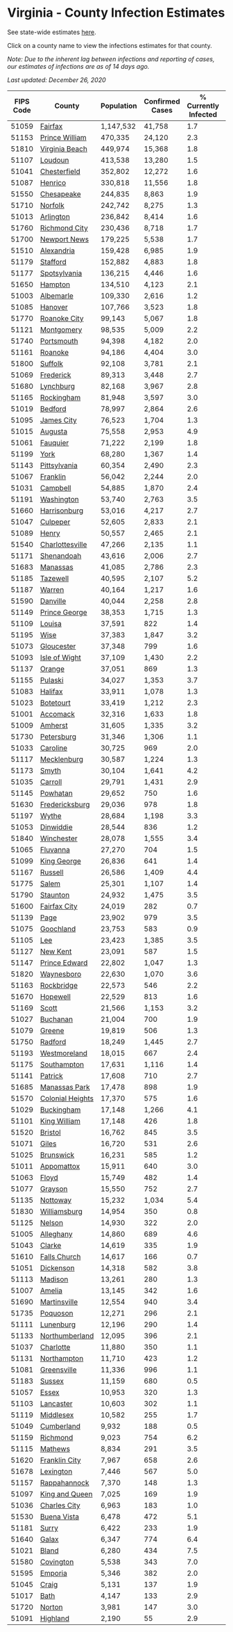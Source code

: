 # Virginia - County Infection Estimates

See state-wide estimates [here](/infections/us-va).

Click on a county name to view the infections estimates for that county.

*Note: Due to the inherent lag between infections and reporting of cases, our estimates of infections are as of 14 days ago.*

*Last updated: December 26, 2020*

|   FIPS Code |                               County |   Population |   Confirmed Cases |   % Currently Infected |   % Total Infected |
|-------------|--------------------------------------|--------------|-------------------|------------------------|--------------------|
|       51059 |                   [Fairfax](fairfax) |    1,147,532 |            41,758 |                    1.7 |               13.8 |
|       51153 |     [Prince William](prince-william) |      470,335 |            24,120 |                    2.3 |               18.7 |
|       51810 |     [Virginia Beach](virginia-beach) |      449,974 |            15,368 |                    1.8 |               10.9 |
|       51107 |                   [Loudoun](loudoun) |      413,538 |            13,280 |                    1.5 |               11.6 |
|       51041 |         [Chesterfield](chesterfield) |      352,802 |            12,272 |                    1.6 |               11.9 |
|       51087 |                   [Henrico](henrico) |      330,818 |            11,556 |                    1.8 |               12.3 |
|       51550 |             [Chesapeake](chesapeake) |      244,835 |             8,863 |                    1.9 |               11.8 |
|       51710 |                   [Norfolk](norfolk) |      242,742 |             8,275 |                    1.3 |               11.3 |
|       51013 |               [Arlington](arlington) |      236,842 |             8,414 |                    1.6 |               13.5 |
|       51760 |       [Richmond City](richmond-city) |      230,436 |             8,718 |                    1.7 |               13.2 |
|       51700 |         [Newport News](newport-news) |      179,225 |             5,538 |                    1.7 |                9.9 |
|       51510 |             [Alexandria](alexandria) |      159,428 |             6,985 |                    1.9 |               17.0 |
|       51179 |                 [Stafford](stafford) |      152,882 |             4,883 |                    1.8 |               10.7 |
|       51177 |         [Spotsylvania](spotsylvania) |      136,215 |             4,446 |                    1.6 |               10.8 |
|       51650 |                   [Hampton](hampton) |      134,510 |             4,123 |                    2.1 |                9.8 |
|       51003 |               [Albemarle](albemarle) |      109,330 |             2,616 |                    1.2 |                7.9 |
|       51085 |                   [Hanover](hanover) |      107,766 |             3,523 |                    1.8 |               10.5 |
|       51770 |         [Roanoke City](roanoke-city) |       99,143 |             5,067 |                    1.8 |               15.9 |
|       51121 |             [Montgomery](montgomery) |       98,535 |             5,009 |                    2.2 |               15.4 |
|       51740 |             [Portsmouth](portsmouth) |       94,398 |             4,182 |                    2.0 |               14.7 |
|       51161 |                   [Roanoke](roanoke) |       94,186 |             4,404 |                    3.0 |               14.0 |
|       51800 |                   [Suffolk](suffolk) |       92,108 |             3,781 |                    2.1 |               13.5 |
|       51069 |               [Frederick](frederick) |       89,313 |             3,448 |                    2.7 |               12.6 |
|       51680 |               [Lynchburg](lynchburg) |       82,168 |             3,967 |                    2.8 |               14.7 |
|       51165 |             [Rockingham](rockingham) |       81,948 |             3,597 |                    3.0 |               14.9 |
|       51019 |                   [Bedford](bedford) |       78,997 |             2,864 |                    2.6 |               10.9 |
|       51095 |             [James City](james-city) |       76,523 |             1,704 |                    1.3 |                7.9 |
|       51015 |                   [Augusta](augusta) |       75,558 |             2,953 |                    4.9 |               11.7 |
|       51061 |                 [Fauquier](fauquier) |       71,222 |             2,199 |                    1.8 |               10.6 |
|       51199 |                         [York](york) |       68,280 |             1,367 |                    1.4 |                6.4 |
|       51143 |         [Pittsylvania](pittsylvania) |       60,354 |             2,490 |                    2.3 |               12.7 |
|       51067 |                 [Franklin](franklin) |       56,042 |             2,244 |                    2.0 |               11.8 |
|       51031 |                 [Campbell](campbell) |       54,885 |             1,870 |                    2.4 |               10.0 |
|       51191 |             [Washington](washington) |       53,740 |             2,763 |                    3.5 |               15.5 |
|       51660 |         [Harrisonburg](harrisonburg) |       53,016 |             4,217 |                    2.7 |               29.1 |
|       51047 |                 [Culpeper](culpeper) |       52,605 |             2,833 |                    2.1 |               19.6 |
|       51089 |                       [Henry](henry) |       50,557 |             2,465 |                    2.1 |               15.4 |
|       51540 |   [Charlottesville](charlottesville) |       47,266 |             2,135 |                    1.1 |               14.7 |
|       51171 |             [Shenandoah](shenandoah) |       43,616 |             2,006 |                    2.7 |               16.6 |
|       51683 |                 [Manassas](manassas) |       41,085 |             2,786 |                    2.3 |               27.8 |
|       51185 |                 [Tazewell](tazewell) |       40,595 |             2,107 |                    5.2 |               14.7 |
|       51187 |                     [Warren](warren) |       40,164 |             1,217 |                    1.6 |               10.4 |
|       51590 |                 [Danville](danville) |       40,044 |             2,258 |                    2.8 |               17.3 |
|       51149 |       [Prince George](prince-george) |       38,353 |             1,715 |                    1.3 |               14.6 |
|       51109 |                     [Louisa](louisa) |       37,591 |               822 |                    1.4 |                7.1 |
|       51195 |                         [Wise](wise) |       37,383 |             1,847 |                    3.2 |               14.7 |
|       51073 |             [Gloucester](gloucester) |       37,348 |               799 |                    1.6 |                6.7 |
|       51093 |       [Isle of Wight](isle-of-wight) |       37,109 |             1,430 |                    2.2 |               13.0 |
|       51137 |                     [Orange](orange) |       37,051 |               869 |                    1.3 |                7.7 |
|       51155 |                   [Pulaski](pulaski) |       34,027 |             1,353 |                    3.7 |               11.6 |
|       51083 |                   [Halifax](halifax) |       33,911 |             1,078 |                    1.3 |                9.6 |
|       51023 |               [Botetourt](botetourt) |       33,419 |             1,212 |                    2.3 |               10.9 |
|       51001 |                 [Accomack](accomack) |       32,316 |             1,633 |                    1.8 |               23.3 |
|       51009 |                   [Amherst](amherst) |       31,605 |             1,335 |                    3.2 |               12.7 |
|       51730 |             [Petersburg](petersburg) |       31,346 |             1,306 |                    1.1 |               14.2 |
|       51033 |                 [Caroline](caroline) |       30,725 |               969 |                    2.0 |               10.0 |
|       51117 |           [Mecklenburg](mecklenburg) |       30,587 |             1,224 |                    1.3 |               14.4 |
|       51173 |                       [Smyth](smyth) |       30,104 |             1,641 |                    4.2 |               16.5 |
|       51035 |                   [Carroll](carroll) |       29,791 |             1,431 |                    2.9 |               15.3 |
|       51145 |                 [Powhatan](powhatan) |       29,652 |               750 |                    1.6 |                7.7 |
|       51630 |     [Fredericksburg](fredericksburg) |       29,036 |               978 |                    1.8 |               11.7 |
|       51197 |                       [Wythe](wythe) |       28,684 |             1,198 |                    3.3 |               12.6 |
|       51053 |               [Dinwiddie](dinwiddie) |       28,544 |               836 |                    1.2 |                9.7 |
|       51840 |             [Winchester](winchester) |       28,078 |             1,555 |                    3.4 |               18.4 |
|       51065 |                 [Fluvanna](fluvanna) |       27,270 |               704 |                    1.5 |                9.1 |
|       51099 |           [King George](king-george) |       26,836 |               641 |                    1.4 |                7.8 |
|       51167 |                   [Russell](russell) |       26,586 |             1,409 |                    4.4 |               15.6 |
|       51775 |                       [Salem](salem) |       25,301 |             1,107 |                    1.4 |               13.4 |
|       51790 |                 [Staunton](staunton) |       24,932 |             1,475 |                    3.5 |               17.2 |
|       51600 |         [Fairfax City](fairfax-city) |       24,019 |               282 |                    0.7 |                4.4 |
|       51139 |                         [Page](page) |       23,902 |               979 |                    3.5 |               14.8 |
|       51075 |               [Goochland](goochland) |       23,753 |               583 |                    0.9 |                8.9 |
|       51105 |                           [Lee](lee) |       23,423 |             1,385 |                    3.5 |               17.3 |
|       51127 |                 [New Kent](new-kent) |       23,091 |               587 |                    1.5 |                7.9 |
|       51147 |       [Prince Edward](prince-edward) |       22,802 |             1,047 |                    1.3 |               15.7 |
|       51820 |             [Waynesboro](waynesboro) |       22,630 |             1,070 |                    3.6 |               14.4 |
|       51163 |             [Rockbridge](rockbridge) |       22,573 |               546 |                    2.2 |                7.0 |
|       51670 |                 [Hopewell](hopewell) |       22,529 |               813 |                    1.6 |               12.1 |
|       51169 |                       [Scott](scott) |       21,566 |             1,153 |                    3.2 |               16.0 |
|       51027 |                 [Buchanan](buchanan) |       21,004 |               700 |                    1.9 |                9.9 |
|       51079 |                     [Greene](greene) |       19,819 |               506 |                    1.3 |                8.2 |
|       51750 |                   [Radford](radford) |       18,249 |             1,445 |                    2.7 |               24.2 |
|       51193 |         [Westmoreland](westmoreland) |       18,015 |               667 |                    2.4 |               12.2 |
|       51175 |           [Southampton](southampton) |       17,631 |             1,116 |                    1.4 |               22.2 |
|       51141 |                   [Patrick](patrick) |       17,608 |               710 |                    2.7 |               12.4 |
|       51685 |       [Manassas Park](manassas-park) |       17,478 |               898 |                    1.9 |               20.6 |
|       51570 | [Colonial Heights](colonial-heights) |       17,370 |               575 |                    1.6 |               11.9 |
|       51029 |             [Buckingham](buckingham) |       17,148 |             1,266 |                    4.1 |               29.9 |
|       51101 |         [King William](king-william) |       17,148 |               426 |                    1.8 |                7.7 |
|       51520 |                   [Bristol](bristol) |       16,762 |               845 |                    3.5 |               14.7 |
|       51071 |                       [Giles](giles) |       16,720 |               531 |                    2.6 |                9.3 |
|       51025 |               [Brunswick](brunswick) |       16,231 |               585 |                    1.2 |               11.8 |
|       51011 |             [Appomattox](appomattox) |       15,911 |               640 |                    3.0 |               12.5 |
|       51063 |                       [Floyd](floyd) |       15,749 |               482 |                    1.4 |                9.2 |
|       51077 |                   [Grayson](grayson) |       15,550 |               752 |                    2.7 |               15.2 |
|       51135 |                 [Nottoway](nottoway) |       15,232 |             1,034 |                    5.4 |               20.4 |
|       51830 |         [Williamsburg](williamsburg) |       14,954 |               350 |                    0.8 |                8.6 |
|       51125 |                     [Nelson](nelson) |       14,930 |               322 |                    2.0 |                6.7 |
|       51005 |               [Alleghany](alleghany) |       14,860 |               689 |                    4.6 |               13.3 |
|       51043 |                     [Clarke](clarke) |       14,619 |               335 |                    1.9 |                7.5 |
|       51610 |         [Falls Church](falls-church) |       14,617 |               166 |                    0.7 |                5.1 |
|       51051 |               [Dickenson](dickenson) |       14,318 |               582 |                    3.8 |               12.0 |
|       51113 |                   [Madison](madison) |       13,261 |               280 |                    1.3 |                7.1 |
|       51007 |                     [Amelia](amelia) |       13,145 |               342 |                    1.6 |                8.8 |
|       51690 |         [Martinsville](martinsville) |       12,554 |               940 |                    3.4 |               23.5 |
|       51735 |                 [Poquoson](poquoson) |       12,271 |               296 |                    2.1 |                7.4 |
|       51111 |               [Lunenburg](lunenburg) |       12,196 |               290 |                    1.4 |                6.6 |
|       51133 |     [Northumberland](northumberland) |       12,095 |               396 |                    2.1 |               10.4 |
|       51037 |               [Charlotte](charlotte) |       11,880 |               350 |                    1.1 |                9.3 |
|       51131 |           [Northampton](northampton) |       11,710 |               423 |                    1.2 |               16.7 |
|       51081 |           [Greensville](greensville) |       11,336 |               996 |                    1.1 |               31.8 |
|       51183 |                     [Sussex](sussex) |       11,159 |               680 |                    0.5 |               22.8 |
|       51057 |                       [Essex](essex) |       10,953 |               320 |                    1.3 |               10.1 |
|       51103 |               [Lancaster](lancaster) |       10,603 |               302 |                    1.1 |                8.6 |
|       51119 |               [Middlesex](middlesex) |       10,582 |               255 |                    1.7 |                7.6 |
|       51049 |             [Cumberland](cumberland) |        9,932 |               188 |                    0.5 |                7.0 |
|       51159 |                 [Richmond](richmond) |        9,023 |               754 |                    6.2 |               33.2 |
|       51115 |                   [Mathews](mathews) |        8,834 |               291 |                    3.5 |                9.7 |
|       51620 |       [Franklin City](franklin-city) |        7,967 |               658 |                    2.6 |               27.0 |
|       51678 |               [Lexington](lexington) |        7,446 |               567 |                    5.0 |               21.6 |
|       51157 |         [Rappahannock](rappahannock) |        7,370 |               148 |                    1.3 |                6.6 |
|       51097 |     [King and Queen](king-and-queen) |        7,025 |               169 |                    1.9 |                7.5 |
|       51036 |         [Charles City](charles-city) |        6,963 |               183 |                    1.0 |                9.2 |
|       51530 |           [Buena Vista](buena-vista) |        6,478 |               472 |                    5.1 |               22.0 |
|       51181 |                       [Surry](surry) |        6,422 |               233 |                    1.9 |               11.6 |
|       51640 |                       [Galax](galax) |        6,347 |               774 |                    6.4 |               42.6 |
|       51021 |                       [Bland](bland) |        6,280 |               434 |                    7.5 |               20.9 |
|       51580 |               [Covington](covington) |        5,538 |               343 |                    7.0 |               18.4 |
|       51595 |                   [Emporia](emporia) |        5,346 |               382 |                    2.0 |               27.1 |
|       51045 |                       [Craig](craig) |        5,131 |               137 |                    1.9 |                8.3 |
|       51017 |                         [Bath](bath) |        4,147 |               133 |                    2.9 |                8.6 |
|       51720 |                     [Norton](norton) |        3,981 |               147 |                    3.0 |               11.0 |
|       51091 |                 [Highland](highland) |        2,190 |                55 |                    2.9 |                7.2 |